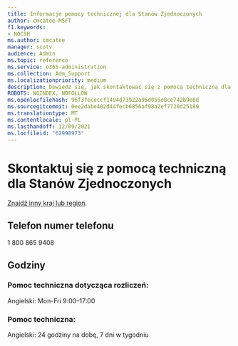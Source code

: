 ```yaml
---
title: Informacje pomocy technicznej dla Stanów Zjednoczonych
author: cmcatee-MSFT
f1.keywords:
- NOCSH
ms.author: cmcatee
manager: scotv
audience: Admin
ms.topic: reference
ms.service: o365-administration
ms.collection: Adm_Support
ms.localizationpriority: medium
description: Dowiedz się, jak skontaktować się z pomocą techniczną dla swojego kraju lub regionu.
ROBOTS: NOINDEX, NOFOLLOW
ms.openlocfilehash: 96f3fececcf1494d73922a95d055e8ce742b9e0d
ms.sourcegitcommit: 0ee2dabe402d44fecb6856af98a2ef7720d25189
ms.translationtype: MT
ms.contentlocale: pl-PL
ms.lasthandoff: 12/09/2021
ms.locfileid: "62998973"
---
```

# <a name="contact-support-for-united-states"></a>Skontaktuj się z pomocą techniczną dla Stanów Zjednoczonych

[Znajdź inny kraj lub region](../get-help-support.md).

## <a name="phone-number"></a>Telefon numer telefonu
1 800 865 9408

## <a name="hours"></a>Godziny
### <a name="billing-support"></a>Pomoc techniczna dotycząca rozliczeń:

Angielski: Mon-Fri 9:00–17:00

### <a name="technical-support"></a>Pomoc techniczna:

Angielski: 24 godziny na dobę, 7 dni w tygodniu
